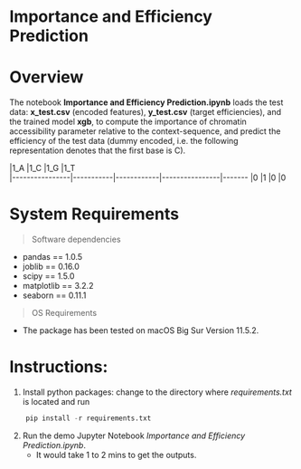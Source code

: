 ﻿# Importance and Efficiency Prediction 

# Overview
The notebook  **Importance and Efficiency Prediction.ipynb** loads the test data: **x_test.csv** (encoded features), **y_test.csv** (target efficiencies), and the trained model **xgb**, to compute the importance of chromatin accessibility parameter relative to the context-sequence, and predict the efficiency of the test data (dummy encoded, i.e. the following representation denotes that the first base is C).

 |1_A                          |1_C                   |1_G                           |1_T                                 
|----------------|-----------|------------|----------------|-------
|0            |1           |0    |0


# System Requirements
> Software dependencies
- pandas == 1.0.5
- joblib == 0.16.0
- scipy == 1.5.0
- matplotlib  ==  3.2.2
- seaborn  ==  0.11.1

>  OS Requirements

- The package has been tested on macOS Big Sur Version 11.5.2.

# Instructions:
1. Install python packages:
	change to the directory where  _requirements.txt_  is located and run
```python
	pip install -r requirements.txt
```
2. Run the demo Jupyter Notebook _Importance and Efficiency Prediction.ipynb_.
	- It would take 1 to 2 mins to get the outputs.
